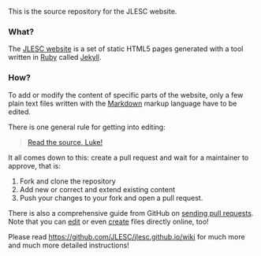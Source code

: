 This is the source repository for the JLESC website. 

### What?
The [JLESC website](https://jlesc.github.io) is a set of static HTML5 pages generated with a tool written in [Ruby](https://www.ruby-lang.org/en/) called [Jekyll](https://jekyllrb.com).

### How?
To add or modify the content of specific parts of the website, only a few plain text files written with the [Markdown](https://en.wikipedia.org/wiki/Markdown) markup language have to be edited.

There is one general rule for getting into editing:

> [Read the source, Luke!](http://blog.codinghorror.com/learn-to-read-the-source-luke/)

It all comes down to this: create a pull request and wait for a maintainer to approve, that is:

1. Fork and clone the repository  
2. Add new or correct and extend existing content  
3. Push your changes to your fork and open a pull request.  

There is also a comprehensive guide from GitHub on [sending pull requests](https://help.github.com/articles/using-pull-requests).
Note that you can [edit](https://help.github.com/articles/editing-files-in-your-repository) or even [create](https://help.github.com/articles/creating-new-files/) files directly online, too!

Please read https://github.com/JLESC/jlesc.github.io/wiki for much more and much more detailed instructions!
